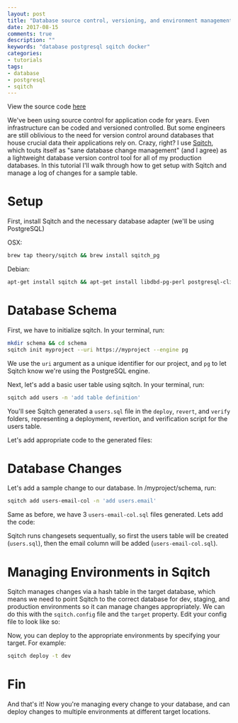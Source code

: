 ```yaml
---
layout: post
title: "Database source control, versioning, and environment management with Sqitch"
date: 2017-08-15
comments: true
description: ""
keywords: "database postgresql sqitch docker"
categories:
- tutorials
tags:
- database
- postgresql
- sqitch
---
```


View the source code [here](https://github.com/JMensch/database-source-control-demo)

We've been using source control for application code for years. Even infrastructure can be coded and versioned controlled. But some engineers are still oblivious to the need for version control around databases that house crucial data their applications rely on. Crazy, right? I use [Sqitch](http://sqitch.org/), which touts itself as "sane database change management" (and I agree) as a lightweight database version control tool for all of my production databases. In this tutorial I'll walk through how to get setup with Sqitch and manage a log of changes for a sample table.

# Setup
First, install Sqitch and the necessary database adapter (we'll be using PostgreSQL)

OSX:
```bash
brew tap theory/sqitch && brew install sqitch_pg
```

Debian:
```bash
apt-get install sqitch && apt-get install libdbd-pg-perl postgresql-client
```

# Database Schema

First, we have to initialize sqitch. In your terminal, run:

```bash
mkdir schema && cd schema
sqitch init myproject --uri https://myproject --engine pg
```
We use the `uri` argument as a unique identifier for our project, and `pg` to let Sqitch know we're using the PostgreSQL engine.

Next, let's add a basic user table using sqitch. In your terminal, run:

```bash
sqitch add users -n 'add table definition'
```

You'll see Sqitch generated a `users.sql` file in the `deploy`, `revert`, and `verify` folders, representing a deployment, revertion, and verification script for the users table.

Let's add appropriate code to the generated files:

<script src="https://gist.github.com/JMensch/5991f17e0ae1b2a19ded949778cdea83.js"></script>

# Database Changes

Let's add a sample change to our database. In /myproject/schema, run:

```bash
sqitch add users-email-col -n 'add users.email'
```

Same as before, we have 3 `users-email-col.sql` files generated. Lets add the code:

<script src="https://gist.github.com/JMensch/69883250eac63d93ac958c78b274effc.js"></script>

Sqitch runs changesets sequentually, so first the users table will be created (`users.sql`), then the email column will be added (`users-email-col.sql`).

# Managing Environments in Sqitch
Sqitch manages changes via a hash table in the target database, which means we need to point Sqitch to the correct database for dev, staging, and production environments so it can manage changes appropriately. We can do this with the `sqitch.config` file and the `target` property. Edit your config file to look like so:

<script src="https://gist.github.com/JMensch/52355b52aa94a794d57bf3a9d5429231.js"></script>

Now, you can deploy to the appropriate environments by specifying your target. For example:

```bash
sqitch deploy -t dev
```

# Fin
And that's it! Now you're managing every change to your database, and can deploy changes to multiple environments at different target locations.